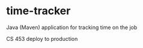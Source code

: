 # time-tracker
Java (Maven) application for tracking time on the job

CS 453 deploy to production



